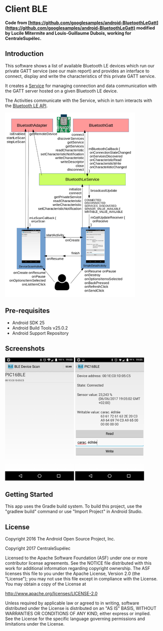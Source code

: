 Client BLE
==========

**Code from [https://github.com/googlesamples/android-BluetoothLeGatt](https://github.com/googlesamples/android-BluetoothLeGatt)
modified by Lucile Mitermite and Louis-Guillaume Dubois, working for CentraleSupélec.**

Introduction
------------

This software shows a list of available Bluetooth LE devices which run our private GATT service (see our main report)
and provides an interface to connect, display and write the characteristics of this private GATT service.

It creates a [Service][1] for managing connection and data communication with the GATT server
hosted on a given Bluetooth LE device.

The Activities communicate with the Service, which in turn interacts with the [Bluetooth LE API][2].

<img src="img/schema.png" height="600" alt="schema"/>

[1]:http://developer.android.com/reference/android/app/Service.html
[2]:https://developer.android.com/reference/android/bluetooth/BluetoothGatt.html

Pre-requisites
--------------

- Android SDK 25
- Android Build Tools v25.0.2
- Android Support Repository

Screenshots
-------------

<img src="screenshots/devicescan.png" height="400" alt="Screenshot"/> <img src="screenshots/simpledetail.png" height="400" alt="Screenshot"/> 

Getting Started
---------------

This app uses the Gradle build system. To build this project, use the
"gradlew build" command or use "Import Project" in Android Studio.

License
-------

Copyright 2016 The Android Open Source Project, Inc.

Copyright 2017 CentraleSupélec

Licensed to the Apache Software Foundation (ASF) under one or more contributor
license agreements.  See the NOTICE file distributed with this work for
additional information regarding copyright ownership.  The ASF licenses this
file to you under the Apache License, Version 2.0 (the "License"); you may not
use this file except in compliance with the License.  You may obtain a copy of
the License at

http://www.apache.org/licenses/LICENSE-2.0

Unless required by applicable law or agreed to in writing, software
distributed under the License is distributed on an "AS IS" BASIS, WITHOUT
WARRANTIES OR CONDITIONS OF ANY KIND, either express or implied.  See the
License for the specific language governing permissions and limitations under
the License.

